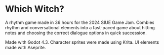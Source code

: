# Which Witch?

A rhythm game made in 36 hours for the 2024 SIUE Game Jam. Combies rhythm and conversational elements into a fast-paced game about hitting notes and choosing the correct dialogue options in quick succession.

Made with Godot 4.3.
Character sprites were made using Krita.
UI elements made with Aseprite.
